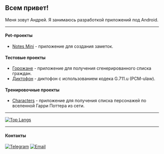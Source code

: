 ## Всем привет!

Меня зовут Андрей. Я занимаюсь разработкой приложений под Android.
***

#### Pet-проекты
* [Notes Mini] - приложение для создания заметок.

[Notes mini]: https://github.com/Loskon/android-notes-mini

#### Тестовые проекты
* [Горожане] - приложение для получения сгенерированного списка граждан.
* [Диктофон] - диктофон с использованием кодека G.711.u (PCM-ulaw).

[Горожане]: https://github.com/Loskon/android-citizens
[Диктофон]: https://github.com/Loskon/android-dictaphone

#### Тренировочные проекты
* [Characters] - приложение для получения списка персонажей по вселенной Гарри Поттера из сети.

[Characters]: https://github.com/Loskon/android-harry-potter-api-client

***

[![Top Langs](https://github-readme-stats.vercel.app/api/top-langs/?username=loskon)](https://github.com/Loskon/Loskon)

***

#### Контакты

[![Telegram](https://img.shields.io/badge/Telegram-2CA5E0?style=for-the-badge&logo=telegram&logoColor=white)](https://t.me/loskon)
[![Email](https://img.shields.io/badge/Gmail-D14836?style=for-the-badge&logo=gmail&logoColor=white)](mailto:andreyrochev23@gmail.com)


<!--
- 🔭 I’m currently working on ...
- 🌱 I’m currently learning ...
- 👯 I’m looking to collaborate on ...
- 🤔 I’m looking for help with ...
- 💬 Ask me about ...
- 📫 How to reach me: ...
- 😄 Pronouns: ...
- ⚡ Fun fact: I started programming because I didn't like the standard notes on a smartphone
-->
